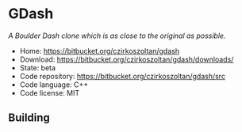 # GDash

_A Boulder Dash clone which is as close to the original as possible._

- Home: https://bitbucket.org/czirkoszoltan/gdash
- Download: https://bitbucket.org/czirkoszoltan/gdash/downloads/
- State: beta
- Code repository: https://bitbucket.org/czirkoszoltan/gdash/src
- Code language: C++
- Code license: MIT

## Building

